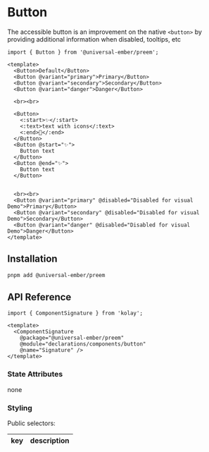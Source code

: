 # Button

The accessible button is an improvement on the native `<button>` by providing additional information when disabled, tooltips, etc


```gjs live no-shadow
import { Button } from '@universal-ember/preem';

<template>
  <Button>Default</Button>
  <Button @variant="primary">Primary</Button>
  <Button @variant="secondary">Secondary</Button>
  <Button @variant="danger">Danger</Button>

  <br><br>

  <Button>
    <:start>✨</:start>
    <:text>text with icons</:text>
    <:end>🎉</:end>
  </Button>
  <Button @start="✨">
    Button text
  </Button>
  <Button @end="✨">
    Button text
  </Button>


  <br><br>
  <Button @variant="primary" @disabled="Disabled for visual Demo">Primary</Button>
  <Button @variant="secondary" @disabled="Disabled for visual Demo">Secondary</Button>
  <Button @variant="danger" @disabled="Disabled for visual Demo">Danger</Button>
</template>
```

## Installation

```bash 
pnpm add @universal-ember/preem 
```

## API Reference

```gjs
import { ComponentSignature } from 'kolay';

<template>
  <ComponentSignature 
    @package="@universal-ember/preem" 
    @module="declarations/components/button" 
    @name="Signature" />
</template>
```

### State Attributes

none

### Styling 

Public selectors:

| key | description |  
| :---: | :----------- |  
